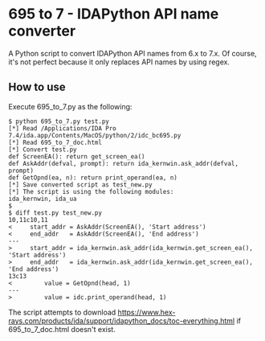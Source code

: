 # 695 to 7 - IDAPython API name converter
A Python script to convert IDAPython API names from 6.x to 7.x. Of course, it's not perfect because it only replaces API names by using regex.

## How to use
Execute 695_to_7.py as the following:

```
$ python 695_to_7.py test.py 
[*] Read /Applications/IDA Pro 7.4/ida.app/Contents/MacOS/python/2/idc_bc695.py
[*] Read 695_to_7_doc.html
[*] Convert test.py
def ScreenEA(): return get_screen_ea()
def AskAddr(defval, prompt): return ida_kernwin.ask_addr(defval, prompt)
def GetOpnd(ea, n): return print_operand(ea, n)
[*] Save converted script as test_new.py
[*] The script is using the following modules:
ida_kernwin, ida_ua
$
$ diff test.py test_new.py
10,11c10,11
<     start_addr = AskAddr(ScreenEA(), 'Start address')
<     end_addr   = AskAddr(ScreenEA(), 'End address')
---
>     start_addr = ida_kernwin.ask_addr(ida_kernwin.get_screen_ea(), 'Start address')
>     end_addr   = ida_kernwin.ask_addr(ida_kernwin.get_screen_ea(), 'End address')
13c13
<         value = GetOpnd(head, 1)
---
>         value = idc.print_operand(head, 1)
```

The script attempts to download https://www.hex-rays.com/products/ida/support/idapython_docs/toc-everything.html if 695_to_7_doc.html doesn't exist.
